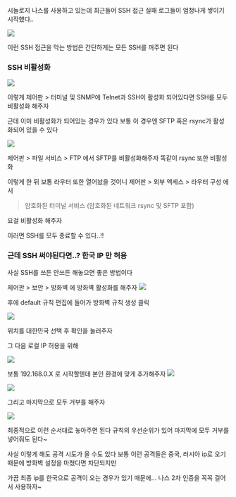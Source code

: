 
시놀로지 나스를 사용하고 있는데
최근들어 SSH 접근 실패 로그들이 엄청나게 쌓이기 시작했다..

![](https://i.imgur.com/Iik6Yfe.png)

이런 SSH 접근을 막는 방법은
간단하게는 모든 SSH를 꺼주면 된다

### SSH 비활성화

![](https://i.imgur.com/HRVNRdl.png)

이렇게 제어판 > 터미널 및 SNMP에 
Telnet과 SSH이 활성화 되어있다면 SSH를 모두 비활성화 해주자

근데 이미 비활성화가 되어있는 경우가 있다
보통 이 경우엔
SFTP 혹은 rsync가 활성화되어 있을 수 있다

![](https://i.imgur.com/xW3td8m.png)

제어판 > 파일 서비스 > FTP 에서 SFTP를 비활성화해주자
똑같이 rsync 또한 비활성화

이렇게 한 뒤 보통 라우터 또한 열어놨을 것이니
제어판 > 외부 엑세스 > 라우터 구성 에서

> 암호화된 터미널 서비스 (암호화된 네트워크 rsync 및 SFTP 포함)

요걸 비활성화 해주자

이러면 SSH를 모두 종료할 수 있다..!!

### 근데 SSH 써야된다면..? 한국 IP 만 허용

사실 SSH를 쓰든 안쓰든 해놓으면 좋은 방법이다

제어판 > 보안 > 방화벽 에 방화벽 활성화를 해주자
![](https://i.imgur.com/jfkycYE.png)


후에 default 규칙 편집에 들어가 
방화벽 규칙 생성 클릭

![](https://i.imgur.com/d2rJ1g3.png)


위치를 대한민국 선택 후 확인을 눌러주자

그 다음 로컬 IP 허용을 위해

![](https://i.imgur.com/yLwsOlO.png)

보통 192.168.0.X 로 시작할텐데
본인 환경에 맞게 추가해주자
![](https://i.imgur.com/5PUdtYV.png)


![](https://i.imgur.com/eGGHXFK.png)

그리고 마지막으로 모두 거부를 해주자


![](https://i.imgur.com/yhYZZZH.png)

최종적으로 이런 순서대로 놓아주면 된다
규칙의 우선순위가 있어 마지막에 모두 거부를 넣어줘도 된다~

사실 이렇게 해도 공격 시도가 올 수도 있다
보통 이런 공격들은 중국, 러시아 ip로 오기 때문에 방화벽 설정을 마쳤다면 차단되지만

가끔 최종 ip를 한국으로 공격이 오는 경우가 있기 때문에...
나스 2차 인증을 꼭꼭 걸어서 사용하자~




